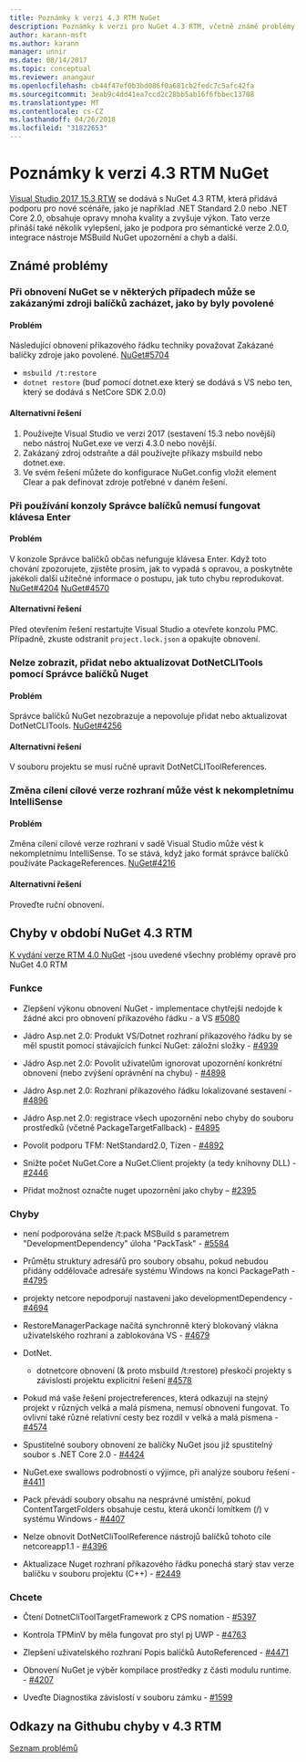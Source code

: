 ```yaml
---
title: Poznámky k verzi 4.3 RTM NuGet
description: Poznámky k verzi pro NuGet 4.3 RTM, včetně známé problémy, opravy chyb, přidaných funkcí a chcete.
author: karann-msft
ms.author: karann
manager: unnir
ms.date: 08/14/2017
ms.topic: conceptual
ms.reviewer: anangaur
ms.openlocfilehash: cb44f47ef0b3bd086f0a681cb2fedc7c5afc42fa
ms.sourcegitcommit: 3eab9c4dd41ea7ccd2c28bb5ab16f6fbbec13708
ms.translationtype: MT
ms.contentlocale: cs-CZ
ms.lasthandoff: 04/26/2018
ms.locfileid: "31822653"
---
```

# <a name="nuget-43-rtm-release-notes"></a>Poznámky k verzi 4.3 RTM NuGet

[Visual Studio 2017 15.3 RTW](https://www.visualstudio.com/news/releasenotes/vs2017-relnotes) se dodává s NuGet 4.3 RTM, která přidává podporu pro nové scénáře, jako je například .NET Standard 2.0 nebo .NET Core 2.0, obsahuje opravy mnoha kvality a zvyšuje výkon. Tato verze přináší také několik vylepšení, jako je podpora pro sémantické verze 2.0.0, integrace nástroje MSBuild NuGet upozornění a chyb a další.

## <a name="known-issues"></a>Známé problémy

### <a name="nuget-restore-may-treat-disabled-package-sources-as-enabled-in-some-cases"></a>Při obnovení NuGet se v některých případech může se zakázanými zdroji balíčků zacházet, jako by byly povolené

#### <a name="issue"></a>Problém

Následující obnovení příkazového řádku techniky považovat Zakázané balíčky zdroje jako povolené. [NuGet#5704](https://github.com/NuGet/Home/issues/5704)
- `msbuild /t:restore`
- `dotnet restore` (buď pomocí dotnet.exe který se dodává s VS nebo ten, který se dodává s NetCore SDK 2.0.0)

#### <a name="workaround"></a>Alternativní řešení

1. Používejte Visual Studio ve verzi 2017 (sestavení 15.3 nebo novější) nebo nástroj NuGet.exe ve verzi 4.3.0 nebo novější.
1. Zakázaný zdroj odstraňte a dál používejte příkazy msbuild nebo dotnet.exe.
1. Ve svém řešení můžete do konfigurace NuGet.config vložit element Clear a pak definovat zdroje potřebné v daném řešení.

### <a name="while-using-package-manager-console-enter-key-may-not-work"></a>Při používání konzoly Správce balíčků nemusí fungovat klávesa Enter

#### <a name="issue"></a>Problém

V konzole Správce balíčků občas nefunguje klávesa Enter. Když toto chování zpozorujete, zjistěte prosím, jak to vypadá s opravou, a poskytněte jakékoli další užitečné informace o postupu, jak tuto chybu reprodukovat. [NuGet#4204](https://github.com/NuGet/Home/issues/4204) [NuGet#4570](https://github.com/NuGet/Home/issues/4570)

#### <a name="workaround"></a>Alternativní řešení

Před otevřením řešení restartujte Visual Studio a otevřete konzolu PMC. Případně, zkuste odstranit `project.lock.json` a opakujte obnovení.

### <a name="you-are-unable-to-view-add-or-update-dotnetclitools-using-nuget-package-manager"></a>Nelze zobrazit, přidat nebo aktualizovat DotNetCLITools pomocí Správce balíčků Nuget

#### <a name="issue"></a>Problém

Správce balíčků NuGet nezobrazuje a nepovoluje přidat nebo aktualizovat DotNetCLITools. [NuGet#4256](https://github.com/NuGet/Home/issues/4256)

#### <a name="workaround"></a>Alternativní řešení

V souboru projektu se musí ručně upravit DotNetCLIToolReferences.

### <a name="retargeting-target-framework-version-may-lead-to-incomplete-intellisense"></a>Změna cílení cílové verze rozhraní může vést k nekompletnímu IntelliSense

#### <a name="issue"></a>Problém

Změna cílení cílové verze rozhraní v sadě Visual Studio může vést k nekompletnímu IntelliSense. To se stává, když jako formát správce balíčků používáte PackageReferences. [NuGet#4216](https://github.com/NuGet/Home/issues/4216)

#### <a name="workaround"></a>Alternativní řešení

Proveďte ruční obnovení.

## <a name="issues-fixed-in-nuget-43-rtm-timeframe"></a>Chyby v období NuGet 4.3 RTM

[K vydání verze RTM 4.0 NuGet](../release-notes/nuget-4.0-RTM.md) -jsou uvedené všechny problémy opravě pro NuGet 4.0 RTM

### <a name="features"></a>Funkce

- Zlepšení výkonu obnovení NuGet - implementace chytřejší nedojde k žádné akci pro obnovení příkazového řádku - a VS [#5080](https://github.com/NuGet/Home/issues/5080)

- Jádro Asp.net 2.0: Produkt VS/Dotnet rozhraní příkazového řádku by se měl spustit pomocí stávajících funkcí NuGet: záložní složky - [#4939](https://github.com/NuGet/Home/issues/4939)

- Jádro Asp.net 2.0: Povolit uživatelům ignorovat upozornění konkrétní obnovení (nebo zvýšení oprávnění na chybu) - [#4898](https://github.com/NuGet/Home/issues/4898)

- Jádro Asp.net 2.0: Rozhraní příkazového řádku lokalizované sestavení - [#4896](https://github.com/NuGet/Home/issues/4896)

- Jádro Asp.net 2.0: registrace všech upozornění nebo chyby do souboru prostředků (včetně PackageTargetFallback) - [#4895](https://github.com/NuGet/Home/issues/4895)

- Povolit podporu TFM: NetStandard2.0, Tizen - [#4892](https://github.com/NuGet/Home/issues/4892)

- Snižte počet NuGet.Core a NuGet.Client projekty (a tedy knihovny DLL) - [#2446](https://github.com/NuGet/Home/issues/2446)

- Přidat možnost označte nuget upozornění jako chyby – [#2395](https://github.com/NuGet/Home/issues/2395)

### <a name="bugs"></a>Chyby

- není podporována selže /t:pack MSBuild s parametrem "DevelopmentDependency" úloha "PackTask" - [#5584](https://github.com/NuGet/Home/issues/5584)

- Průmětu struktury adresářů pro soubory obsahu, pokud nebudou přidány oddělovače adresáře systému Windows na konci PackagePath - [#4795](https://github.com/NuGet/Home/issues/4795)

- projekty netcore nepodporují nastavení jako developmentDependency - [#4694](https://github.com/NuGet/Home/issues/4694)

- RestoreManagerPackage načítá synchronně který blokovaný vlákna uživatelského rozhraní a zablokována VS - [#4679](https://github.com/NuGet/Home/issues/4679)

- DotNet.
  - dotnetcore obnovení (& proto msbuild /t:restore) přeskočí projekty s závislosti projektu explicitní řešení [#4578](https://github.com/NuGet/Home/issues/4578)

- Pokud má vaše řešení projectreferences, která odkazují na stejný projekt v různých velká a malá písmena, nemusí obnovení fungovat. To ovlivní také různé relativní cesty bez rozdíl v velká a malá písmena - [#4574](https://github.com/NuGet/Home/issues/4574)

- Spustitelné soubory obnovení ze balíčky NuGet jsou již spustitelný soubor s .NET Core 2.0 - [#4424](https://github.com/NuGet/Home/issues/4424)

- NuGet.exe swallows podrobnosti o výjimce, při analýze souboru řešení - [#4411](https://github.com/NuGet/Home/issues/4411)

- Pack převádí soubory obsahu na nesprávné umístění, pokud ContentTargetFolders obsahuje cestu, která ukončí lomítkem (/) v systému Windows - [#4407](https://github.com/NuGet/Home/issues/4407)

- Nelze obnovit DotNetCliToolReference nástrojů balíčků tohoto cíle netcoreapp1.1 - [#4396](https://github.com/NuGet/Home/issues/4396)

- Aktualizace Nuget rozhraní příkazového řádku ponechá starý stav verze balíčku v souboru projektu (C++) - [#2449](https://github.com/NuGet/Home/issues/2449)

### <a name="dcrs"></a>Chcete

- Čtení DotnetCliToolTargetFramework z CPS nomation - [#5397](https://github.com/NuGet/Home/issues/5397)

- Kontrola TPMinV by měla fungovat pro styl pj UWP - [#4763](https://github.com/NuGet/Home/issues/4763)

- Zlepšení uživatelského rozhraní Popis balíčků AutoReferenced - [#4471](https://github.com/NuGet/Home/issues/4471)

- Obnovení NuGet je výběr kompilace prostředky z části modulu runtime. - [#4207](https://github.com/NuGet/Home/issues/4207)

- Uveďte Diagnostika závislostí v souboru zámku - [#1599](https://github.com/NuGet/Home/issues/1599)

## <a name="links-to-github-issues-fixed-in-43-rtm"></a>Odkazy na Githubu chyby v 4.3 RTM

[Seznam problémů](https://github.com/NuGet/Home/issues?q=is%3Aissue+is%3Aclosed+milestone%3A%224.3")
